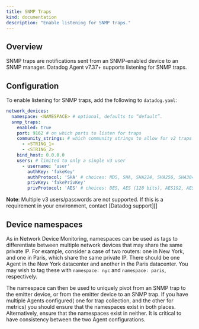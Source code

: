 ```yaml
---
title: SNMP Traps
kind: documentation
description: "Enable listening for SNMP traps."
---
```


## Overview

SNMP traps are notifications sent from an SNMP-enabled device to an SNMP manager. Datadog Agent v7.37+ supports listening for SNMP traps.

## Configuration

To enable listening for SNMP traps, add the following to `datadog.yaml`:

```yaml
network_devices:
  namespace: <NAMESPACE> # optional, defaults to “default”.
  snmp_traps:
    enabled: true
    port: 9162 # on which ports to listen for traps
    community_strings: # which community strings to allow for v2 traps
      - <STRING_1>
      - <STRING_2>
    bind_host: 0.0.0.0
    users: # limited to only a single v3 user
      - username: 'user'
        authKey: 'fakeKey'
        authProtocol: 'SHA' # choices: MD5, SHA, SHA224, SHA256, SHA384, SHA512
        privKey: 'fakePrivKey'
        privProtocol: 'AES' # choices: DES, AES (128 bits), AES192, AES192C, AES256, AES256C
```

**Note**: Multiple v3 users/passwords are not supported. If this is a requirement in your environment, contact [Datadog support][]

## Device namespaces

As in Network Device Monitoring, namespaces can be used as tags to differentiate between multiple network devices that may share the same private IP. For example, consider a case of two routers: one in New York, and one in Paris, which share the same private IP. There should be one Agent in the New York datacenter and another in the Paris datacenter. You may wish to tag these with `namespace: nyc` and `namespace: paris`, respectively.

The namespace can then be used to uniquely pivot from an SNMP trap to the emitter device, or from the emitter device to an SNMP trap. If you have multiple Agents configured( one for trap collection, and the other for metrics) you should ensure that the namespaces exist in both places. Alternatively, ensure that the namespaces exist in neither. It is critical to have consistency between the two Agent configurations. 
